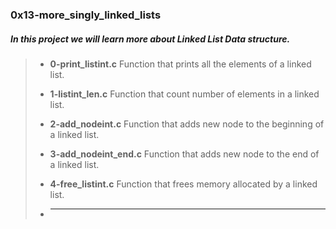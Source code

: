 ### 0x13-more_singly_linked_lists

##### In this project we will learn more about __Linked List__ Data structure.

> - **0-print_listint.c** Function that prints all the elements of a linked list.
>
> - **1-listint_len.c** Function that count number of elements in a linked list.
>
> - **2-add_nodeint.c** Function that adds new node to the beginning of a linked list.
>
> - **3-add_nodeint_end.c** Function that adds new node to the end of a linked list.
>
> - **4-free_listint.c** Function that frees memory allocated by a linked list.
>
> - ****
